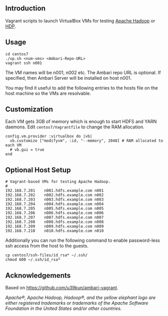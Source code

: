 ## Introduction
Vagrant scripts to launch VirtualBox VMs for testing [Apache Hadoop](http://hadoop.apache.org/) or [HDP](https://hortonworks.com/products/data-center/hdp/).

## Usage
```
cd centos7
./up.sh <num-vms> <Ambari-Repo-URL>
vagrant ssh n001
```

The VM names will be n001, n002 etc. The Ambari repo URL is optional. If specified, then Ambari Server will be installed on host n001.

You may find it useful to add the following entries to the hosts file on the host machine so the VMs are resolvable.

## Customization
Each VM gets 3GB of memory which is enough to start HDFS and YARN daemons. Edit `centos7/Vagrantfile` to change the RAM allocation.
```
config.vm.provider :virtualbox do |vb|
  vb.customize ["modifyvm", :id, "--memory", 2048] # RAM allocated to each VM
  # vb.gui = true
end
```

## Optional Host Setup
```
# Vagrant-based VMs for testing Apache Hadoop.
#
192.168.7.201    n001.hdfs.example.com n001
192.168.7.202    n002.hdfs.example.com n002
192.168.7.203    n003.hdfs.example.com n003
192.168.7.204    n004.hdfs.example.com n004
192.168.7.205    n005.hdfs.example.com n005
192.168.7.206    n006.hdfs.example.com n006
192.168.7.207    n007.hdfs.example.com n007
192.168.7.208    n008.hdfs.example.com n008
192.168.7.209    n009.hdfs.example.com n009
192.168.7.210    n010.hdfs.example.com n010
```

Additionally you can run the following command to enable password-less ssh access from the host to the guests.
```
cp centos7/ssh-files/id_rsa* ~/.ssh/
chmod 600 ~/.ssh/id_rsa*
```

## Acknowledgements
Based on https://github.com/u39kun/ambari-vagrant.


_Apache®, Apache Hadoop, Hadoop®, and the yellow elephant logo are either registered trademarks or trademarks of the Apache Software Foundation in the United States and/or other countries._
